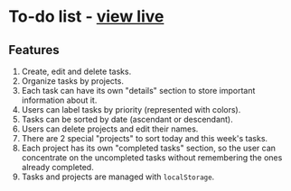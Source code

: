 # To-do list - [view live](https://parulchaddha.github.io/to-do-list/)


## Features

1. Create, edit and delete tasks.
2. Organize tasks by projects.
3. Each task can have its own "details" section to store important information about it.
4. Users can label tasks by priority (represented with colors).
5. Tasks can be sorted by date (ascendant or descendant).
6. Users can delete projects and edit their names.
7. There are 2 special "projects" to sort today and this week's tasks.
8. Each project has its own "completed tasks" section, so the user can concentrate on the uncompleted tasks without remembering the ones already completed.
9. Tasks and projects are managed with `localStorage`.


